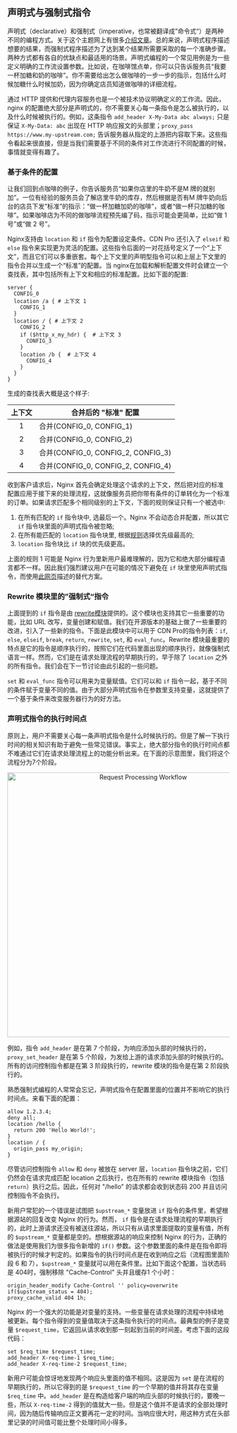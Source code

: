 ## 声明式与强制式指令

声明式（declarative）和强制式（imperative，也常被翻译成”命令式“）是两种不同的编程方式。关于这个主题网上有很多[介绍文章](https://www.google.com/search?q=imperative+declarative)。总的来说，声明式程序描述想要的结果，而强制式程序描述为了达到某个结果所需要采取的每一个准确步骤。两种方式都有各自的优缺点和最适用的场景。声明式编程的一个常见用例是为一些定义明确的工作流设置参数。比如说，在咖啡馆点单，你可以只告诉服务员“我要一杯加糖和奶的咖啡”。你不需要给出怎么做咖啡的一步一步的指示，包括什么时候加糖什么时候加奶，因为你确定店员知道做咖啡的详细流程。

通过 HTTP 提供和代理内容服务也是一个被技术协议明确定义的工作流。因此，nginx 的配置绝大部分是声明式的，你不需要关心每一条指令是怎么被执行的，以及什么时候被执行的。例如，这条指令 `add_header X-My-Data abc always;` 只是保证 `X-My-Data: abc` 出现在 HTTP 响应报文的头部里；`proxy_pass https://www.my-upstream.com;` 告诉服务器从指定的上游把内容取下来。这些指令看起来很直接，但是当我们需要基于不同的条件对工作流进行不同配置的时候，事情就变得有趣了。

### 基于条件的配置

让我们回到点咖啡的例子，你告诉服务员“如果你店里的牛奶不是M 牌的就别加”。一位有经验的服务员会了解店里牛奶的库存，然后根据是否有M 牌牛奶向后台的店员下发”标准”的指示：“做一杯加糖加奶的咖啡”，或者“做一杯只加糖的咖啡”。如果咖啡店为不同的做咖啡流程预先编了码，指示可能会更简单，比如“做 1 号”或“做 2 号”。

Nginx支持由 `location` 和 `if` 指令为配置设定条件。CDN Pro 还引入了 `elseif` 和 `else` 指令来实现更为灵活的配置。这些指令后面的一对花括号定义了一个“上下文”，而且它们可以多重嵌套。每个上下文里的声明型指令可以和上层上下文里的指令合并以生成一个“标准”的配置。当 nginx在加载和解析配置文件时会建立一个查找表，其中包括所有上下文和相应的标准配置。比如下面的配置:

```nginx
server {
  CONFIG_0
  location /a { # 上下文 1
    CONFIG_1
  }
  location / { # 上下文 2
    CONFIG_2
    if ($http_x_my_hdr) {  # 上下文 3
      CONFIG_3
    }
    location /b {  # 上下文 4
      CONFIG_4
    }
  }
}
```
生成的查找表大概是这个样子:

| **上下文** | **合并后的 "标准" 配置** |
| :----: | ---- |
| 1 | 合并(CONFIG_0, CONFIG_1) |
| 2 | 合并(CONFIG_0, CONFIG_2) |
| 3 | 合并(CONFIG_0, CONFIG_2, CONFIG_3) |
| 4 | 合并(CONFIG_0, CONFIG_2, CONFIG_4) |

收到客户请求后，Nginx 首先会确定处理这个请求的上下文，然后把对应的标准配置应用于接下来的处理流程，这就像服务员把你带有条件的订单转化为一个标准的订单。如果请求匹配多个相同级别的上下文，下面的规则保证只有一个被选中:

1. 在所有匹配的 `if` 指令块中, 选最后一个。Nginx 不会动态合并配置，所以其它 `if` 指令块里面的声明式指令被忽略;
2. 在所有能匹配的 `location` 指令块里, 根据[规则](http://nginx.org/en/docs/http/ngx_http_core_module.html#location)选择优先级最高的;
3. `location` 指令块比 `if` 块的优先级更高。

上面的规则 1 可能是 Nginx 行为里新用户最难理解的，因为它和绝大部分编程语言都不一样。因此我们强烈建议用户在可能的情况下避免在 `if` 块里使用声明式指令，而使用[此网页](multiple-origins)描述的替代方案。

### Rewrite 模块里的”强制式“指令

上面提到的 `if` 指令是由 [rewrite模块](http://nginx.org/en/docs/http/ngx_http_rewrite_module.html)提供的。这个模块也支持其它一些重要的功能，比如 URL 改写，变量创建和赋值。我们在开源版本的基础上做了一些重要的改进，引入了一些新的指令。下面是此模块中可以用于 CDN Pro的指令列表：`if`, `else`, `elseif`, `break`, `return`, `rewrite`, `set`, 和 `eval_func`。Rewrite 模块最重要的特点是它的指令是顺序执行的，按照它们在代码里面出现的顺序执行，就像强制式语言一样。然而，它们是在请求处理流程的早期执行的，早于除了 `location` 之外的所有指令。我们会在下一节讨论由此引起的一些问题。

`set` 和 `eval_func` 指令可以用来为变量赋值。它们可以和 `if` 指令一起，基于不同的条件赋于变量不同的值。由于大部分声明式指令在参数里支持变量，这就提供了一个基于条件来改变服务器行为的好方法。

### 声明式指令的执行时间点

原则上，用户不需要关心每一条声明式指令是什么时候执行的。但是了解一下执行时间的相关知识有助于避免一些常见错误。事实上，绝大部分指令的执行时间点都不难通过它们在请求处理流程上的功能分析出来。在下面的示意图里，我们将这个流程分为7个阶段。
<p align=center src=“https://docs.google.com/drawings/d/1XC9P8Y4bd_M876iiAUUYkijocV_y21S8YT3rg3ACh2E/edit”><img src="/docs/edge-logic/request-workflow.png" alt="Request Processing Workflow" width="600"></p>

例如，指令 `add_header` 是在第 7 个阶段，为响应添加头部的时候执行的，`proxy_set_header` 是在第 5 个阶段，为发给上游的请求添加头部的时候执行的。所有的访问控制指令都是在第 3 阶段执行的，rewrite 模块的指令是在第 2 阶段执行的。

熟悉强制式编程的人常常会忘记，声明式指令在配置里面的位置并不影响它的执行时间点。来看下面的配置：
```nginx
allow 1.2.3.4;
deny all;
location /hello {
  return 200 'Hello World!';
}
location / {
  origin_pass my_origin;
}
```
尽管访问控制指令 `allow` 和 `deny` 被放在 server 层，`location` 指令块之前，它们仍然会在请求完成匹配 location 之后执行，也在所有的 rewrite 模块指令（包括 `return`）执行之后。因此，任何对 "/hello" 的请求都会收到状态码 200 并且访问控制指令不会执行。

新用户常犯的一个错误是试图把 `$upstream_*` 变量放进 `if` 指令的条件里，希望根据源站的回复改变 Nginx 的行为。然而， `if` 指令是在请求处理流程的早期执行的，此时上游请求还没有被送往源站，所以只有从请求里面提取的变量有值，所有的 `$upstream_*` 变量都是空的。想根据源站的响应来控制 Nginx 的行为，正确的做法是使用我们为很多指令新增的 `if()` 参数。这个参数里面的条件是在指令即将被执行的时候才判定的。如果指令的执行时间点是在收到响应之后（流程图里面阶段 6 和 7），`$upstream_*` 变量就可以用在条件里。比如下面这个配置，当状态码是 404时，强制移除 "Cache-Control" 头并且缓存1 个小时：

```nginx
origin_header_modify Cache-Control '' policy=overwrite if($upstream_status = 404);
proxy_cache_valid 404 1h;
```

Nginx 的一个强大的功能是对变量的支持。一些变量在请求处理的流程中持续地被更新。每个指令得到的变量值取决于这条指令执行的时间点。最典型的例子是变量 `$request_time`，它返回从请求收到那一刻起到当前的时间差。考虑下面的这段代码：
```nginx
set $req_time $request_time;
add_header X-req-time-1 $req_time;
add_header X-req-time-2 $request_time;
```
新用户可能会惊讶地发现两个响应头里面的值不相同。这是因为 `set` 是在流程的早期执行的，所以它得到的是 `$request_time` 的一个早期的值并将其存在变量 `$req_time` 中。`add_header` 是在构造给客户端的响应头部的时候执行的，要晚一些，所以 `X-req-time-2` 得到的值就大一些。但是这个值并不是请求的全部处理时间，因为随后传输响应正文要再花一定的时间。当响应很大时，用这种方式在头部里记录的时间值可能比整个处理时间小得多。
